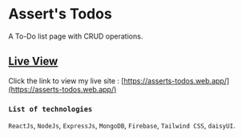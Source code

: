 # Assert's Todos

A To-Do list page with CRUD operations.

## [Live View](https://asserts-todos.web.app/)
Click the link to view my live site : [https://asserts-todos.web.app/](https://asserts-todos.web.app/)

### `List of technologies`

`ReactJs`, `NodeJs`, `ExpressJs`, `MongoDB`, `Firebase`, `Tailwind CSS`, `daisyUI`.